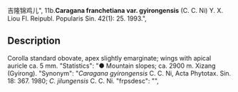 吉隆锦鸡儿",
11b.**Caragana franchetiana var. gyirongensis** (C. C. Ni) Y. X. Liou Fl. Reipubl. Popularis Sin. 42(1): 25. 1993.",

## Description
Corolla standard obovate, apex slightly emarginate; wings with apical auricle ca. 5 mm.
  "Statistics": "● Mountain slopes; ca. 2900 m. Xizang (Gyirong).
  "Synonym": "*Caragana gyirongensis* C. C. Ni, Acta Phytotax. Sin. 18: 367. 1980; *C. jilungensis* C. C. Ni.
  "frpsdesc": "",
